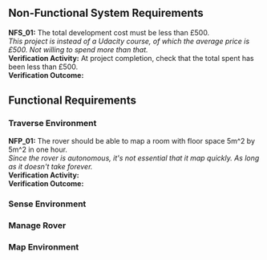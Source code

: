 ## Non-Functional System Requirements
<b>NFS_01:</b> The total development cost must be less than £500.<br>
<i>This project is instead of a Udacity course, of which the average price is £500. Not willing to spend more than that.</i><br>
<b>Verification Activity:</b> At project completion, check that the total spent has been less than £500.<br>
<b>Verification Outcome:</b>

## Functional Requirements
### Traverse Environment
<b>NFP_01:</b> The rover should be able to map a room with floor space 5m^2 by 5m^2 in one hour.<br>
<i>Since the rover is autonomous, it's not essential that it map quickly. As long as it doesn't take forever.</i><br>
<b>Verification Activity:</b><br>
<b>Verification Outcome:</b>

### Sense Environment
### Manage Rover
### Map Environment

